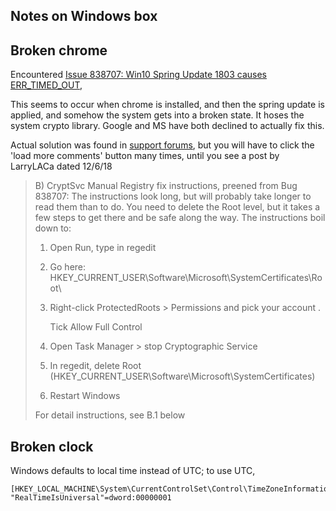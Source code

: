 <!-- njnmdoc: menu="MENU" title="Windows"  -->
## Notes on Windows box

## Broken chrome

Encountered [Issue 838707: Win10 Spring Update 1803 causes ERR_TIMED_OUT](https://bugs.chromium.org/p/chromium/issues/detail?id=838707),

This seems to occur when chrome is installed, and then the spring update is applied, and somehow the system gets into a broken state.
It hoses the system crypto library. Google and MS have both declined to actually fix this.

Actual solution was found in [support forums](https://support.google.com/chrome/forum/AAAAP1KN0B0s5S1uPI0kMc/?hl=en&gpf=%23!msg%2Fchrome%2Fs5S1uPI0kMc%2FPVBgVbx6DAAJ&msgid=PVBgVbx6DAAJ),
but you will have to click the 'load more comments' button many times, until you see a post by LarryLACa dated 12/6/18

> B) CryptSvc Manual Registry fix instructions, preened from Bug 838707:
> The instructions look long, but will probably take longer to read them than to do.
> You need to delete the Root level, but it takes a few steps to get there and be safe along the way.
> The instructions boil down to:
> 1. Open Run, type in regedit
> 2. Go here: HKEY_CURRENT_USER\Software\Microsoft\SystemCertificates\Root\
>
> 3. Right-click ProtectedRoots > Permissions and pick your account .
>
>     Tick Allow Full Control
>
> 4. Open Task Manager > stop Cryptographic Service
> 5. In regedit, delete Root (HKEY_CURRENT_USER\Software\Microsoft\SystemCertificates\)
>
> 6. Restart Windows
>
> For detail instructions, see B.1 below

## Broken clock

Windows defaults to local time instead of UTC; to use UTC,

    [HKEY_LOCAL_MACHINE\System\CurrentControlSet\Control\TimeZoneInformation]
    "RealTimeIsUniversal"=dword:00000001
